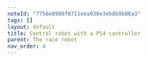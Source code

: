 ```yaml
---
noteId: "7756e8900f8711eea038e3eb8b9b08a3"
tags: []
layout: default
title: Control robot with a PS4 controller
parent: The race rebot
nav_order: 4
---
```


